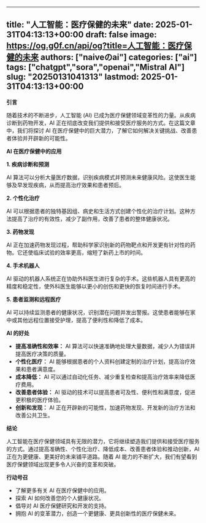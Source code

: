 
---
title: "人工智能：医疗保健的未来"
date: 2025-01-31T04:13:13+00:00
draft: false
image: https://og.g0f.cn/api/og?title=人工智能：医疗保健的未来
authors: ["naiveのai"]
categories: ["ai"]
tags: ["chatgpt","sora","openai","Mistral AI"]
slug: "20250131041313"
lastmod: 2025-01-31T04:13:13+00:00
---
**引言**

随着技术的不断进步，人工智能 (AI) 已成为医疗保健领域变革性的力量。从疾病诊断到药物开发，AI 正在彻底改变我们提供和接受医疗服务的方式。在这篇文章中，我们将探讨 AI 在医疗保健中的巨大潜力，了解它如何解决关键挑战、改善患者体验并开辟新的可能性。

**AI 在医疗保健中的应用**

**1. 疾病诊断和预测**

AI 算法可以分析大量医疗数据，识别疾病模式并预测未来健康风险。这使医生能够及早发现疾病，从而提高治疗效果和患者预后。

**2. 个性化治疗**

AI 可以根据患者的独特基因组、病史和生活方式创建个性化的治疗计划。这种方法提高了治疗的有效性，减少了副作用，改善了患者的整体健康状况。

**3. 药物发现**

AI 正在加速药物发现过程，帮助科学家识别新的药物靶点和开发更有针对性的药物。它还使临床试验的效率更高，缩短了新药上市的时间。

**4. 手术机器人**

AI 驱动的机器人系统正在协助外科医生进行复杂的手术。这些机器人具有更高的精度和稳定性，使外科医生能够以更小的创伤和更快的恢复时间进行手术。

**5. 患者监测和远程医疗**

AI 可以持续监测患者的健康状况，识别潜在问题并发出警报。这使患者能够在家中或其他远程位置接受护理，提高了便利性和降低了成本。

**AI 的好处**

* **提高准确性和效率：** AI 算法可以快速准确地处理大量数据，减少人为错误并提高医疗决策的质量。
* **个性化医疗：** AI 能够根据患者的个人资料创建定制的治疗计划，提高治疗效果和患者满意度。
* **成本降低：** AI 可以通过自动化任务、减少重复检查和提高治疗效率来降低医疗费用。
* **改善患者体验：** AI 驱动的技术可以提高患者可及性、便利性和满意度，促进更积极的医疗体验。
* **创新和发现：** AI 正在开辟新的可能性，加速药物发现、开发新的治疗方法和改善公共卫生。

**结论**

人工智能在医疗保健领域具有无限的潜力，它将继续塑造我们提供和接受医疗服务的方式。通过提高准确性、个性化治疗、降低成本、改善患者体验和推动创新，AI 正在为更健康、更美好的未来铺平道路。随着 AI 能力的不断扩大，我们有望看到医疗保健领域出现更多令人兴奋的变革和突破。

**行动号召**

* 了解更多有关 AI 在医疗保健中的应用。
* 探索 AI 如何改善您的个人健康状况。
* 倡导对 AI 医疗保健研究和开发的支持。
* 拥抱 AI 的变革潜力，创造一个更健康、更具创新性的医疗保健未来。